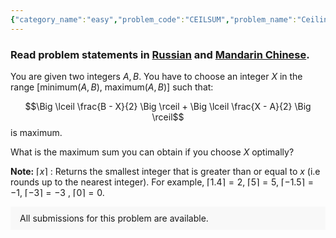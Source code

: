 ```yaml
---
{"category_name":"easy","problem_code":"CEILSUM","problem_name":"Ceiling Sum","problemComponents":{"constraints":"- $1 \\leq T \\leq 10^5$\n- $1 \\leq A, B \\leq 10^9$\n","constraintsState":true,"subtasks":"","subtasksState":false,"inputFormat":"- First line will contain $T$, number of testcases. Then the testcases follow.\n- Each testcase contains of a single line of input, two integers $A, B$.\n","inputFormatState":true,"outputFormat":"For each testcase, output the maximum sum of $\\lceil \\frac{B - X}{2} \\rceil + \\lceil \\frac{X - A}{2} \\rceil$.\n","outputFormatState":true,"sampleTestCases":{"0":{"id":1,"input":"3\n2 2\n1 11\n13 6\n","output":"0\n6\n-3","explanation":"- In the first test case, there is only one possible value of $X$ which is equal to $2$. So the sum is equal to $\\lceil \\frac{2 - 2}{2} \\rceil + \\lceil \\frac{2 - 2}{2} \\rceil$ = $\\lceil \\ 0 \\rceil + \\lceil \\ 0 \\rceil$  = $0 + 0 = 0$.\n   \n- In the second test case, we can choose $X$ to be $2$. So sum is equal to $\\lceil \\frac{11 - 2}{2} \\rceil + \\lceil \\frac{2 - 1}{2} \\rceil$ = $\\lceil \\ 4.5 \\rceil + \\lceil \\ 0.5 \\rceil$ = $5 + 1 = 6$. There is no possible way to choose an integer $X$ in the range $[1, 11]$ such that sum is greater than $6$.","isDeleted":false}}},"video_editorial_url":"https://youtu.be/W7DuXMG17fY","languages_supported":{"0":"CPP14","1":"C","2":"JAVA","3":"PYTH 3.6","4":"CPP17","5":"PYTH","6":"PYP3","7":"CS2","8":"ADA","9":"PYPY","10":"TEXT","11":"PAS fpc","12":"NODEJS","13":"RUBY","14":"PHP","15":"GO","16":"HASK","17":"TCL","18":"PERL","19":"SCALA","20":"LUA","21":"kotlin","22":"BASH","23":"JS","24":"LISP sbcl","25":"rust","26":"PAS gpc","27":"BF","28":"CLOJ","29":"R","30":"D","31":"CAML","32":"FORT","33":"ASM","34":"swift","35":"FS","36":"WSPC","37":"LISP clisp","38":"SQL","39":"SCM guile","40":"PERL6","41":"ERL","42":"CLPS","43":"ICK","44":"NICE","45":"PRLG","46":"ICON","47":"COB","48":"SCM chicken","49":"PIKE","50":"SCM qobi","51":"ST","52":"SQLQ","53":"NEM"},"max_timelimit":1,"source_sizelimit":50000,"problem_author":"soumyadeep_21","problem_tester":"","date_added":"13-07-2021","tags":{"0":"discrete","1":"simple","2":"soumyadeep_21","3":"start7","4":"vichitr"},"problem_difficulty_level":"Simple","best_tag":"","editorial_url":"https://discuss.codechef.com/problems/CEILSUM","time":{"view_start_date":1627219800,"submit_start_date":1627219800,"visible_start_date":1627219800,"end_date":1735669800},"is_direct_submittable":false,"problemDiscussURL":"https://discuss.codechef.com/search?q=CEILSUM","is_proctored":false,"visitedContests":{},"layout":"problem"}
---
```

### Read problem statements in [Russian](https://www.codechef.com/download/translated/START7/russian/CEILSUM.pdf) and [Mandarin Chinese](https://www.codechef.com/download/translated/START7/mandarin/CEILSUM.pdf).

You are given two integers $A, B$. You have to choose an integer $X$ in the range [minimum($A, B$), maximum($A, B$)] such that: 

$$\Big \lceil \frac{B - X}{2} \Big \rceil + \Big \lceil \frac{X - A}{2} \Big \rceil$$ is maximum. 

What is the maximum sum you can obtain if you choose $X$ optimally?

**Note:** $\lceil x \rceil$ : Returns the smallest integer that is greater than or equal to $x$ (i.e  rounds up to the nearest integer). For example, $\lceil 1.4 \rceil = 2$, $\lceil 5 \rceil = 5$, $\lceil -1.5 \rceil = -1$, $\lceil -3 \rceil = -3$ , $\lceil 0 \rceil = 0$.





<aside style='background: #f8f8f8;padding: 10px 15px;'><div>All submissions for this problem are available.</div></aside>
